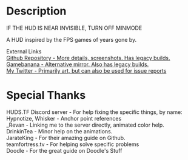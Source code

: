 # Description
IF THE HUD IS NEAR INVISIBLE, TURN OFF MINMODE  
  
A HUD inspired by the FPS games of years gone by.  
  
External Links  
[Github Repository - More details, screenshots. Has legacy builds.](https://github.com/LavenderTheGreat/dosHUD/)  
[Gamebanana - Alternative mirror. Also has legacy builds.](https://gamebanana.com/guis/35769)  
[My Twitter - Primarily art, but can also be used for issue reports](https://twitter.com/lavendertgreat/)


# Special Thanks
HUDS.TF Discord server - For help fixing the specific things, by name:  
 Hypnotize, Whisker - Anchor point references  
 \_Revan - Linking me to the server directly, animated color help.  
 DrinkinTea - Minor help on the animations.  
JarateKing - For their amazing guide on Github.  
teamfortress.tv - For helping solve specific problems  
Doodle - For the great guide on Doodle's Stuff
